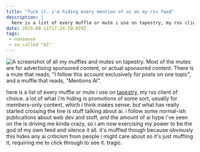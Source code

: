 ```yaml
---
title: "fuck it. i'm hiding every mention of ai on my rss feed"
description: |
  here is a list of every muffle or mute i use on tapestry, my rss client of choice. a lot of what i'm hiding is promotions of some sort, usually for members-only content, which i think makes sense. but what has really started crossing the line is stuff talking about ai.
date: 2025-08-11T17:24:19.029Z
tags: 
 - nonsense
 - so-called "AI"
---
```


![A screenshot of all my muffles and mutes on tapestry. Most of the mutes are for advertising sponsored content, or actual sponsored content. There is a mute that reads, "I follow this account exclusively for posts on one topic", and a muffle that reads, "Mentions AI".](https://cdn.ewie.online/20250811171222-Image.png)

here is a list of every muffle or mute i use on [tapestry](https://usetapestry.com/), my rss client of choice. a lot of what i'm hiding is promotions of some sort, usually for members-only content, which i think makes sense. but what has really started crossing the line is stuff talking about ai. i follow some normal-ish publications about web dev and stuff, and the amount of ai hype i've seen on the is driving me kinda crazy, so i am now exercising my power to be the god of my own feed and silence it all. it's muffled though because obviously this hides any ai criticism from people i might care about so it's just muffling it, requiring me to click through to see it. tragic.
